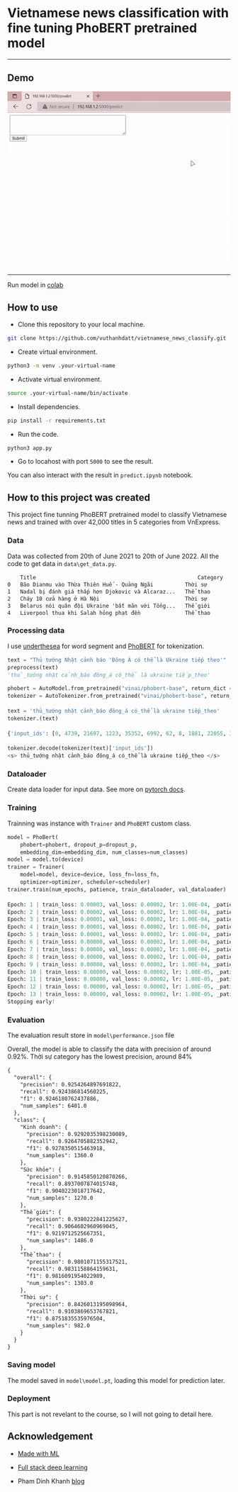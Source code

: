 # Vietnamese news classification with fine tuning PhoBERT pretrained model

***


## Demo

![Demo](https://github.com/vuthanhdatt/vietnamese_news_classify/blob/main/data/demo.gif?raw=true)
***

Run model in [colab](https://colab.research.google.com/drive/1Tu9Rwr_HRvQNWZaSWMBBuNEMZQ6905p1?usp=sharing)

## How to use
- Clone this repository to your local machine.
```bash
git clone https://github.com/vuthanhdatt/vietnamese_news_classify.git
```
- Create virtual environment.
```bash
python3 -m venv .your-virtual-name
```
- Activate virtual environment.
```bash
source .your-virtual-name/bin/activate
```
- Install dependencies.
```bash
pip install -r requirements.txt
```
- Run the code.
```bash
python3 app.py
```
- Go to locahost with port `5000` to see the result.

You can also interact with the result in `predict.ipynb` notebook.

## How to this project was created

This project fine tunning PhoBERT pretrained model to classify Vietnamese news and trained with over 42,000 titles in 5 categories from VnExpress.

### Data

Data was collected from 20th of June 2021 to 20th of June 2022. All the code to get data in `data\get_data.py`.
```
    Title	                                                Category
0	Bão Dianmu vào Thừa Thiên Huế - Quảng Ngãi	        Thời sự
1	Nadal bị đánh giá thấp hơn Djokovic và Alcaraz...	Thể thao
2	Cháy 10 cửa hàng ở Hà Nội	                        Thời sự
3	Belarus nói quân đội Ukraine 'bất mãn với Tổng...	Thế giới
4	Liverpool thua khi Salah hỏng phạt đền	            Thể thao
```
### Processing data

I use [underthesea](https://github.com/undertheseanlp/underthesea) for word segment and [PhoBERT](https://huggingface.co/PhoBERT) for tokenization.

```python
text = "Thủ tướng Nhật cảnh báo 'Đông Á có thể là Ukraine tiếp theo'"
preprocess(text)
'thủ_tướng nhật cảnh_báo đông_á có_thể là ukraine tiếp_theo'
```

```python
phobert = AutoModel.from_pretrained("vinai/phobert-base", return_dict = False)
tokenizer = AutoTokenizer.from_pretrained("vinai/phobert-base", return_dict = False)

text = 'thủ_tướng nhật cảnh_báo đông_á có_thể là ukraine tiếp_theo'
tokenizer.(text)

{'input_ids': [0, 4739, 21697, 1223, 35352, 6992, 62, 8, 1881, 22055, 3403, 1512, 2], 'token_type_ids': [0, 0, 0, 0, 0, 0, 0, 0, 0, 0, 0, 0, 0], 'attention_mask': [1, 1, 1, 1, 1, 1, 1, 1, 1, 1, 1, 1, 1]}

tokenizer.decode(tokenizer(text)['input_ids'])
<s> thủ_tướng nhật cảnh_báo đông_á có_thể là ukraine tiếp_theo </s>
```
### Dataloader

Create data loader for input data. See more on [pytorch docs](https://pytorch.org/docs/stable/data.html).

### Training

Trainning was instance with `Trainer` and `PhoBERT` custom class.

```python
model = PhoBert(
    phobert=phobert, dropout_p=dropout_p,
    embedding_dim=embedding_dim, num_classes=num_classes)
model = model.to(device)
trainer = Trainer(
    model=model, device=device, loss_fn=loss_fn, 
    optimizer=optimizer, scheduler=scheduler)
trainer.train(num_epochs, patience, train_dataloader, val_dataloader)

Epoch: 1 | train_loss: 0.00003, val_loss: 0.00002, lr: 1.00E-04, _patience: 10
Epoch: 2 | train_loss: 0.00002, val_loss: 0.00002, lr: 1.00E-04, _patience: 9
Epoch: 3 | train_loss: 0.00001, val_loss: 0.00002, lr: 1.00E-04, _patience: 10
Epoch: 4 | train_loss: 0.00001, val_loss: 0.00002, lr: 1.00E-04, _patience: 10
Epoch: 5 | train_loss: 0.00001, val_loss: 0.00002, lr: 1.00E-04, _patience: 9
Epoch: 6 | train_loss: 0.00000, val_loss: 0.00002, lr: 1.00E-04, _patience: 8
Epoch: 7 | train_loss: 0.00000, val_loss: 0.00002, lr: 1.00E-04, _patience: 7
Epoch: 8 | train_loss: 0.00000, val_loss: 0.00002, lr: 1.00E-04, _patience: 6
Epoch: 9 | train_loss: 0.00000, val_loss: 0.00002, lr: 1.00E-04, _patience: 5
Epoch: 10 | train_loss: 0.00000, val_loss: 0.00002, lr: 1.00E-05, _patience: 4
Epoch: 11 | train_loss: 0.00000, val_loss: 0.00002, lr: 1.00E-05, _patience: 3
Epoch: 12 | train_loss: 0.00000, val_loss: 0.00002, lr: 1.00E-05, _patience: 2
Epoch: 13 | train_loss: 0.00000, val_loss: 0.00002, lr: 1.00E-05, _patience: 1
Stopping early!

```

### Evaluation

The evaluation result store in `model\performance.json` file

Overall, the model is able to classify the data with precision of around 0.92%. Thời sự category has the lowest precision, around 84%

```
{
  "overall": {
    "precision": 0.9254264897691822,
    "recall": 0.924386814560225,
    "f1": 0.9246180762437886,
    "num_samples": 6401.0
  },
  "class": {
    "Kinh doanh": {
      "precision": 0.9292035398230089,
      "recall": 0.9264705882352942,
      "f1": 0.9278350515463918,
      "num_samples": 1360.0
    },
    "Sức khỏe": {
      "precision": 0.9145850120870266,
      "recall": 0.8937007874015748,
      "f1": 0.9040223018717642,
      "num_samples": 1270.0
    },
    "Thế giới": {
      "precision": 0.9380222841225627,
      "recall": 0.9064602960969045,
      "f1": 0.9219712525667351,
      "num_samples": 1486.0
    },
    "Thể thao": {
      "precision": 0.9801071155317521,
      "recall": 0.9831158864159631,
      "f1": 0.9816091954022989,
      "num_samples": 1303.0
    },
    "Thời sự": {
      "precision": 0.8426013195098964,
      "recall": 0.9103869653767821,
      "f1": 0.8751835535976504,
      "num_samples": 982.0
    }
  }
}
```
### Saving model
 The model saved in `model\model.pt`, loading this model for prediction later.


### Deployment

This part is not revelant to the course, so I will not going to detail here.

## Acknowledgement

- [Made with ML](https://madewithml.com/)

- [Full stack deep learning](https://fullstackdeeplearning.com/spring2021/lecture-4/) 

- Pham Dinh Khanh [blog](https://phamdinhkhanh.github.io/2020/06/04/PhoBERT_Fairseq.html)





